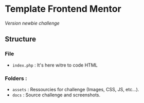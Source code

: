 # Template Frontend Mentor

*Version newbie challenge*

## Structure

### File
- `index.php` : It's here witre to code HTML

### Folders :
- `assets` : Ressourcies for challenge (Images, CSS, JS, etc...).
- `docs` : Source challenge and screenshots.



